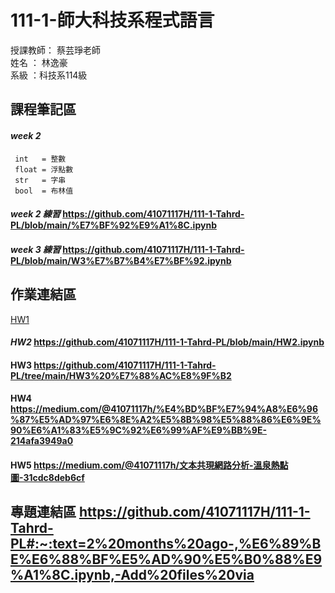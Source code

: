 # 111-1-師大科技系程式語言
授課教師： 蔡芸琤老師   
姓名   ： 林逸豪  
系級   ：科技系114級  
## 課程筆記區   
#### *week 2* 
     int   = 整數
     float = 浮點數
     str   = 字串
     bool  = 布林值
     
#### *week 2 練習*  https://github.com/41071117H/111-1-Tahrd-PL/blob/main/%E7%BF%92%E9%A1%8C.ipynb
#### *week 3 練習*  https://github.com/41071117H/111-1-Tahrd-PL/blob/main/W3%E7%B7%B4%E7%BF%92.ipynb
## 作業連結區 
[HW1](https://github.com/41071117H/111-1-Tahrd-PL/blob/main/%E4%BD%9C%E6%A5%AD1.ipynb2)
#### *HW2* https://github.com/41071117H/111-1-Tahrd-PL/blob/main/HW2.ipynb
#### HW3 https://github.com/41071117H/111-1-Tahrd-PL/tree/main/HW3%20%E7%88%AC%E8%9F%B2
#### HW4 https://medium.com/@41071117h/%E4%BD%BF%E7%94%A8%E6%96%87%E5%AD%97%E6%8E%A2%E5%8B%98%E5%88%86%E6%9E%90%E6%A1%83%E5%9C%92%E6%99%AF%E9%BB%9E-214afa3949a0
#### HW5 https://medium.com/@41071117h/文本共現網路分析-溫泉熱點圖-31cdc8deb6cf

## 專題連結區  https://github.com/41071117H/111-1-Tahrd-PL#:~:text=2%20months%20ago-,%E6%89%BE%E6%88%BF%E5%AD%90%E5%B0%88%E9%A1%8C.ipynb,-Add%20files%20via
